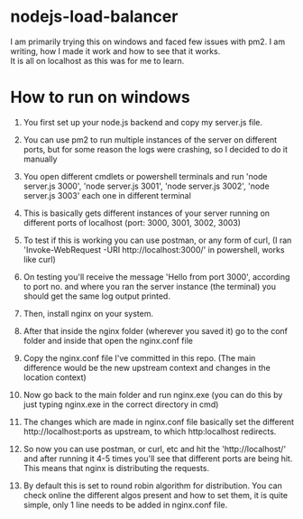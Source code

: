 # nodejs-load-balancer  
I am primarily trying this on windows and faced few issues with pm2. I am writing, how I made it work and how to see that it works.  
It is all on localhost as this was for me to learn.
  
# How to run on windows  
1. You first set up your node.js backend and copy my server.js file.  
2. You can use pm2 to run multiple instances of the server on different ports, but for some reason the logs were crashing, so I decided to do it manually  
3. You open different cmdlets or powershell terminals and run 'node server.js 3000', 'node server.js 3001', 'node server.js 3002', 'node server.js 3003' each one in different terminal  
4. This is basically gets different instances of your server running on different ports of localhost (port: 3000, 3001, 3002, 3003)
5. To test if this is working you can use postman, or any form of curl, (I ran 'Invoke-WebRequest -URI http://localhost:3000/' in powershell, works like curl)  
6. On testing you'll receive the message 'Hello from port 3000', according to port no. and where you ran the server instance (the terminal) you should get the same log output printed.  

7. Then, install nginx on your system.  
8. After that inside the nginx folder (wherever you saved it) go to the conf folder and inside that open the nginx.conf file  
9. Copy the nginx.conf file I've committed in this repo. (The main difference would be the new upstream context and changes in the location context)  
10. Now go back to the main folder and run nginx.exe (you can do this by just typing nginx.exe in the correct directory in cmd)
11. The changes which are made in nginx.conf file basically set the different http://localhost:ports as upstream, to which http:localhost redirects.  
12. So now you can use postman, or curl, etc and hit the 'http://localhost/' and after running it 4-5 times you'll see that different ports are being hit. This means that nginx is distributing the requests.  
13. By default this is set to round robin algorithm for distribution. You can check online the different algos present and how to set them, it is quite simple, only 1 line needs to be added in nginx.conf file.  

